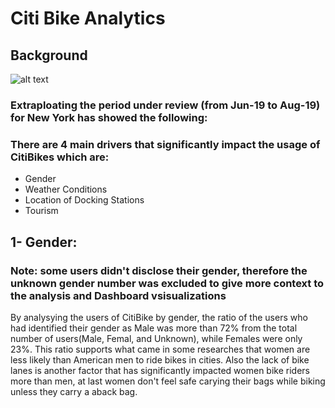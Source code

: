 # Citi Bike Analytics

## Background


![alt text](https://cdn.vox-cdn.com/thumbor/9xMnoERlzWNChnmhlq3rsdnDfIQ=/0x0:2000x1333/1200x800/filters:focal(808x551:1128x871)/cdn.vox-cdn.com/uploads/chorus_image/image/64744160/170920_14_05_28_5DS_6462.0.jpg)

### Extraploating the period under review (from Jun-19 to Aug-19) for New York has showed the following:

### There are 4 main drivers that significantly impact the usage of CitiBikes which are:

* Gender
* Weather Conditions
* Location of Docking Stations
* Tourism


## 1- Gender:
### Note: some users didn't disclose their gender, therefore the unknown gender number was excluded to give more context to the analysis and Dashboard vsisualizations

By analysying the users of CitiBike by gender, the ratio of the users who had identified their gender as Male was more than 72% from the total number of users(Male, Femal, and Unknown), while Females were only 23%. This ratio supports what came in some researches that women are less likely than American men to ride bikes in cities. Also the lack of bike lanes is another factor that has significantly impacted women bike riders more than men, at last women don't feel safe carying their bags while biking unless they carry a aback bag.

